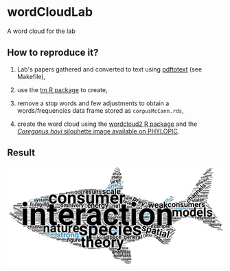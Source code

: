 # wordCloudLab

A word cloud for the lab


## How to reproduce it?

1. Lab's papers gathered and converted to text using [pdftotext](http://www.xpdfreader.com/) (see Makefile),

2. use the [tm R package](https://cran.r-project.org/web/packages/tm/tm.pdf) to create,

3. remove a stop words and few adjustments to obtain a words/frequencies data frame stored as `corpusMcCann.rds`,

4. create the word cloud using the [wordcloud2 R package](https://cran.r-project.org/web/packages/wordcloud2/wordcloud2.pdf) and
the [*Coregonus hoyi* silouhette image available on PHYLOPIC](http://phylopic.org/name/abd8b928-8ae8-437a-9988-17ec358043b7).


## Result

![](img/wordCloudMC.png)
